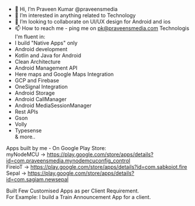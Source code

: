 - 👋 Hi, I’m Praveen Kumar @praveensmedia
- 💞️ I’m interested in anything related to Technology
- 👀 I’m looking to collaborate on UI/UX design for Android and ios
- 📫 How to reach me - ping me on pk@praveensmedia.com
Technologis I'm fluent in:
- I build "Native Apps" only
- Android development
- Kotlin and Java for Android
- Clean Architecture
- Android Management API
- Here maps and Google Maps Integration
- GCP and Firebase
- OneSignal Integration
- Android Storage
- Android CallManager
- Android MediaSessionManager
- Rest APIs
- Gson
- Volly
- Typesense <br />
& more..

Apps built by me - On Google Play Store: <br />
myNodeMCU -> https://play.google.com/store/apps/details?id=com.praveensmedia.mynodemcuconfig_control <br />
FireioT   -> https://play.google.com/store/apps/details?id=com.sabkoiot.fire <br />
Sepal     -> https://play.google.com/store/apps/details?id=com.sagiam.newsepal <br />

Built Few Customised Apps as per Client Requirement. <br />
For Example: I build a Train Announcement App for a client.


<!---
praveensmedia/praveensmedia is a ✨ special ✨ repository because its `README.md` (this file) appears on your GitHub profile.
You can click the Preview link to take a look at your changes.
--->
